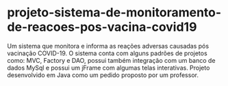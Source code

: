 # projeto-sistema-de-monitoramento-de-reacoes-pos-vacina-covid19
 Um sistema que monitora e informa as reações adversas causadas pós vacinação COVID-19. O sistema conta com alguns padrões de projetos como: MVC, Factory e DAO, possui também integração com um banco de dados MySql e possui um jFrame com algumas telas interativas. Projeto desenvolvido em Java como um pedido proposto por um professor.

